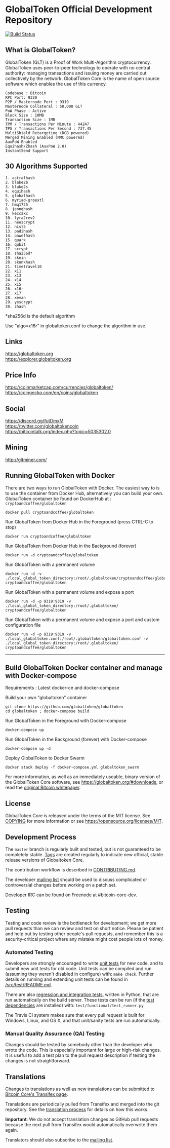 GlobalToken Official Development Repository
=====================================

[![Build Status](https://travis-ci.org/globaltoken/globaltoken.svg?branch=master)](https://travis-ci.org/globaltoken/globaltoken)

What is GlobalToken?
----------------
GlobalToken (GLT) is a Proof of Work Multi-Algorithm cryptocurrency. GlobalToken uses peer-to-peer technology to operate with no central authority: managing transactions and issuing money are carried out collectively by the network. GlobalToken Core is the name of open source software which enables the use of this currency.

````
Codebase : Bitcoin
RPC Port: 9320
P2P / Masternode Port : 9319
Masternode Collateral : 50,000 GLT
PoW Phase : Active
Block Size : 10MB
Transaction Size : 1MB
TPM / Transactions Per Minute : 44247
TPS / Transactions Per Second : 737.45
MultiShield Retargeting (DGB powered)
Merged Mining Enabled (NMC powered)
AuxPoW Enabled
Equihash/Zhash (AuxPoW 2.0)
InstantSend Support
````

30 Algorithms Supported
-------
````
1. astralhash
2. blake2b
3. blake2s
4. equihash
5. globalhash
6. myriad-groestl
7. hmq1725
8. jeonghash
9. keccakc
10. lyra2rev2
11. neoscrypt
12. nist5
13. padihash
14. pawelhash
15. quark
16. qubit
17. scrypt
18. sha256d*
19. skein
20. skunkhash
21. timetravel10
22. x11
23. x13
24. x14
25. x15
26. x16r
27. x17
28. xevan
29. yescrypt
30. zhash
````

*sha256d is the default algorithm

Use "algo=x16r" in globaltoken.conf to change the algorithm in use.

Links
----------------
https://globaltoken.org  
https://explorer.globaltoken.org

Price Info
----------------
https://coinmarketcap.com/currencies/globaltoken/  
https://coingecko.com/en/coins/globaltoken

Social
----------------
https://discord.gg/futDmxM  
https://twitter.com/globaltokencoin  
https://bitcointalk.org/index.php?topic=5035302.0

Mining
----------------
http://gltminer.com/

Running GlobalToken with Docker
----------------
There are two ways to run GlobalToken with Docker.  The easiest way to is to use the container from Docker Hub, alternatively you can build your own.  GlobalToken container be found on DockerHub at : ````cryptoandcoffee/globaltoken````  
````
docker pull cryptoandcoffee/globaltoken
````

Run GlobalToken from Docker Hub in the Foreground (press CTRL-C to stop) 
````
docker run cryptoandcoffee/globaltoken
````

Run GlobalToken from Docker Hub in the Background (forever)  
````
docker run -d cryptoandcoffee/globaltoken
````

Run GlobalToken with a permanent volume
````
docker run -d -v ./local_global_token_directory:/root/.globaltoken/cryptoandcoffee/globaltoken cryptoandcoffee/globaltoken
````

Run GlobalToken with a permanent volume and expose a port
````
docker run -d -p 9319:9319 -v ./local_global_token_directory:/root/.globaltoken/ cryptoandcoffee/globaltoken   
````

Run GlobalToken with a permanent volume and expose a port and custom configuration file
````
docker run -d -p 9319:9319 -v ./local_globaltoken.conf:/root/.globaltoken/globaltoken.conf -v ./local_global_token_directory:/root/.globaltoken/ cryptoandcoffee/globaltoken
````

----------------

Build GlobalToken Docker container and manage with Docker-compose
----------------
Requirements : Latest docker-ce and docker-compose

Build your own "globaltoken" container
````
git clone https://github.com/globaltoken/globaltoken
cd globaltoken ; docker-compose build
````

Run GlobalToken in the Foreground with Docker-compose  
````
docker-compose up
````

Run GlobalToken in the Background (forever) with Docker-compose
````
docker-compose up -d
````

Deploy GlobalToken to Docker Swarm
````
docker stack deploy -f docker-compose.yml globaltoken_swarm
````

For more information, as well as an immediately useable, binary version of
the GlobalToken Core software, see https://globaltoken.org/#downloads, or read the
[original Bitcoin whitepaper](https://bitcoincore.org/bitcoin.pdf).

License
-------

GlobalToken Core is released under the terms of the MIT license. See [COPYING](COPYING) for more
information or see https://opensource.org/licenses/MIT.

Development Process
-------------------

The `master` branch is regularly built and tested, but is not guaranteed to be
completely stable. [Tags](https://github.com/globaltoken/globaltoken/tags) are created
regularly to indicate new official, stable release versions of Globaltoken Core.

The contribution workflow is described in [CONTRIBUTING.md](CONTRIBUTING.md).

The developer [mailing list](https://lists.linuxfoundation.org/mailman/listinfo/bitcoin-dev)
should be used to discuss complicated or controversial changes before working
on a patch set.

Developer IRC can be found on Freenode at #bitcoin-core-dev.

Testing
-------

Testing and code review is the bottleneck for development; we get more pull
requests than we can review and test on short notice. Please be patient and help out by testing
other people's pull requests, and remember this is a security-critical project where any mistake might cost people
lots of money.

### Automated Testing

Developers are strongly encouraged to write [unit tests](src/test/README.md) for new code, and to
submit new unit tests for old code. Unit tests can be compiled and run
(assuming they weren't disabled in configure) with: `make check`. Further details on running
and extending unit tests can be found in [/src/test/README.md](/src/test/README.md).

There are also [regression and integration tests](/test), written
in Python, that are run automatically on the build server.
These tests can be run (if the [test dependencies](/test) are installed) with: `test/functional/test_runner.py`

The Travis CI system makes sure that every pull request is built for Windows, Linux, and OS X, and that unit/sanity tests are run automatically.

### Manual Quality Assurance (QA) Testing

Changes should be tested by somebody other than the developer who wrote the
code. This is especially important for large or high-risk changes. It is useful
to add a test plan to the pull request description if testing the changes is
not straightforward.

Translations
------------

Changes to translations as well as new translations can be submitted to
[Bitcoin Core's Transifex page](https://www.transifex.com/projects/p/bitcoin/).

Translations are periodically pulled from Transifex and merged into the git repository. See the
[translation process](doc/translation_process.md) for details on how this works.

**Important**: We do not accept translation changes as GitHub pull requests because the next
pull from Transifex would automatically overwrite them again.

Translators should also subscribe to the [mailing list](https://groups.google.com/forum/#!forum/bitcoin-translators).
